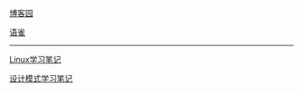 
[博客园](https://www.cnblogs.com/greyzeng/)

[语雀](https://www.yuque.com/greyzeng/)

---

[Linux学习笔记](Linux学习笔记.md)

[设计模式学习笔记](设计模式学习笔记.md)